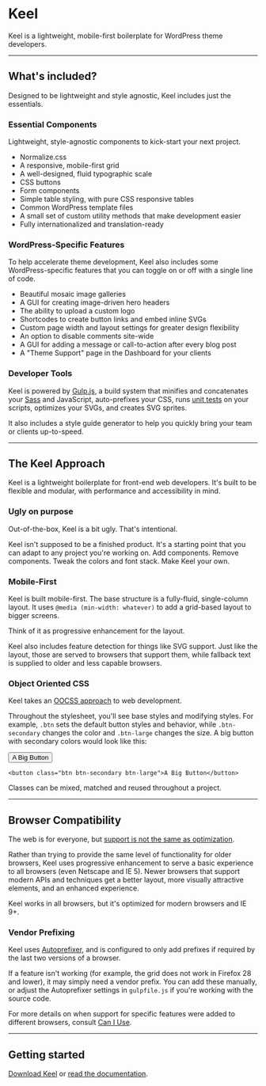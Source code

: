 # Keel

Keel is a lightweight, mobile-first boilerplate for WordPress theme developers.

<hr>


## What's included?

Designed to be lightweight and style agnostic, Keel includes just the essentials.

### Essential Components

Lightweight, style-agnostic components to kick-start your next project.

- Normalize.css
- A responsive, mobile-first grid
- A well-designed, fluid typographic scale
- CSS buttons
- Form components
- Simple table styling, with pure CSS responsive tables
- Common WordPress template files
- A small set of custom utility methods that make development easier
- Fully internationalized and translation-ready

### WordPress-Specific Features

To help accelerate theme development, Keel also includes some WordPress-specific features that you can toggle on or off with a single line of code.

- Beautiful mosaic image galleries
- A GUI for creating image-driven hero headers
- The ability to upload a custom logo
- Shortcodes to create button links and embed inline SVGs
- Custom page width and layout settings for greater design flexibility
- An option to disable comments site-wide
- A GUI for adding a message or call-to-action after every blog post
- A "Theme Support" page in the Dashboard for your clients

### Developer Tools

Keel is powered by [Gulp.js](http://gulpjs.com/), a build system that minifies and concatenates your [Sass](http://sass-lang.com/) and JavaScript, auto-prefixes your CSS, runs [unit tests](http://jasmine.github.io/) on your scripts, optimizes your SVGs, and creates SVG sprites.

It also includes a style guide generator to help you quickly bring your team or clients up-to-speed.

<hr>


## The Keel Approach

Keel is a lightweight boilerplate for front-end web developers. It's built to be flexible and modular, with performance and accessibility in mind.

### Ugly on purpose

Out-of-the-box, Keel is a bit ugly. That's intentional.

Keel isn't supposed to be a finished product. It's a starting point that you can adapt to any project you're working on. Add components. Remove components. Tweak the colors and font stack. Make Keel your own.


### Mobile-First

Keel is built mobile-first. The base structure is a fully-fluid, single-column layout. It uses `@media (min-width: whatever)` to add a grid-based layout to bigger screens.

Think of it as progressive enhancement for the layout.

Keel also includes feature detection for things like SVG support. Just like the layout, those are served to browsers that support them, while fallback text is supplied to older and less capable browsers.


### Object Oriented CSS

Keel takes an [OOCSS approach](http://www.slideshare.net/stubbornella/object-oriented-css) to web development.

Throughout the stylesheet, you'll see base styles and modifying styles. For example, `.btn` sets the default button styles and behavior, while `.btn-secondary` changes the color and `.btn-large` changes the size. A big button with secondary colors would look like this:

<button class="btn btn-secondary btn-large">A Big Button</button>

```markup
<button class="btn btn-secondary btn-large">A Big Button</button>
```

Classes can be mixed, matched and reused throughout a project.

<hr>


## Browser Compatibility

The web is for everyone, but [support is not the same as optimization](http://bradfrostweb.com/blog/mobile/support-vs-optimization/).

Rather than trying to provide the same level of functionality for older browsers, Keel uses progressive enhancement to serve a basic experience to all browsers (even Netscape and IE 5). Newer browsers that support modern APIs and techniques get a better layout, more visually attractive elements, and an enhanced experience.

Keel works in all browsers, but it's optimized for modern browsers and IE 9+.

### Vendor Prefixing

Keel uses [Autoprefixer](https://github.com/postcss/autoprefixer), and is configured to only add prefixes if required by the last two versions of a browser.

If a feature isn't working (for example, the grid does not work in Firefox 28 and lower), it may simply need a vendor prefix. You can add these manually, or adjust the Autoprefixer settings in `gulpfile.js` if you're working with the source code.

For more details on when support for specific features were added to different browsers, consult [Can I Use](http://caniuse.com/).


<hr>


## Getting started

[Download Keel](https://github.com/cferdinandi/keel/archive/master.zip) or [read the documentation](http://keel.gomakethings.com/documentation).